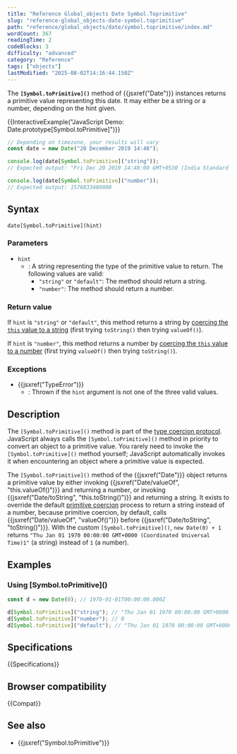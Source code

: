 ```yaml
---
title: "Reference Global_objects Date Symbol.Toprimitive"
slug: "reference-global_objects-date-symbol.toprimitive"
path: "reference/global_objects/date/symbol.toprimitive/index.md"
wordCount: 367
readingTime: 2
codeBlocks: 3
difficulty: "advanced"
category: "Reference"
tags: ["objects"]
lastModified: "2025-08-02T14:16:44.150Z"
---
```



The **`[Symbol.toPrimitive]()`** method of {{jsxref("Date")}} instances returns a primitive value representing this date. It may either be a string or a number, depending on the hint given.

{{InteractiveExample("JavaScript Demo: Date.prototype[Symbol.toPrimitive]")}}

```js interactive-example
// Depending on timezone, your results will vary
const date = new Date("20 December 2019 14:48");

console.log(date[Symbol.toPrimitive]("string"));
// Expected output: "Fri Dec 20 2019 14:48:00 GMT+0530 (India Standard Time)"

console.log(date[Symbol.toPrimitive]("number"));
// Expected output: 1576833480000
```

## Syntax

```js-nolint
date[Symbol.toPrimitive](hint)
```

### Parameters

- `hint`
  - : A string representing the type of the primitive value to return. The following values are valid:
    - `"string"` or `"default"`: The method should return a string.
    - `"number"`: The method should return a number.

### Return value

If `hint` is `"string"` or `"default"`, this method returns a string by [coercing the `this` value to a string](/en-US/docs/Web/JavaScript/Reference/Global_Objects/String#string_coercion) (first trying `toString()` then trying `valueOf()`).

If `hint` is `"number"`, this method returns a number by [coercing the `this` value to a number](/en-US/docs/Web/JavaScript/Reference/Global_Objects/Number#number_coercion) (first trying `valueOf()` then trying `toString()`).

### Exceptions

- {{jsxref("TypeError")}}
  - : Thrown if the `hint` argument is not one of the three valid values.

## Description

The `[Symbol.toPrimitive]()` method is part of the [type coercion protocol](/en-US/docs/Web/JavaScript/Guide/Data_structures#type_coercion). JavaScript always calls the `[Symbol.toPrimitive]()` method in priority to convert an object to a primitive value. You rarely need to invoke the `[Symbol.toPrimitive]()` method yourself; JavaScript automatically invokes it when encountering an object where a primitive value is expected.

The `[Symbol.toPrimitive]()` method of the {{jsxref("Date")}} object returns a primitive value by either invoking {{jsxref("Date/valueOf", "this.valueOf()")}} and returning a number, or invoking {{jsxref("Date/toString", "this.toString()")}} and returning a string. It exists to override the default [primitive coercion](/en-US/docs/Web/JavaScript/Guide/Data_structures#primitive_coercion) process to return a string instead of a number, because primitive coercion, by default, calls {{jsxref("Date/valueOf", "valueOf()")}} before {{jsxref("Date/toString", "toString()")}}. With the custom `[Symbol.toPrimitive]()`, `new Date(0) + 1` returns `"Thu Jan 01 1970 00:00:00 GMT+0000 (Coordinated Universal Time)1"` (a string) instead of `1` (a number).

## Examples

### Using \[Symbol.toPrimitive]()

```js
const d = new Date(0); // 1970-01-01T00:00:00.000Z

d[Symbol.toPrimitive]("string"); // "Thu Jan 01 1970 00:00:00 GMT+0000 (Coordinated Universal Time)"
d[Symbol.toPrimitive]("number"); // 0
d[Symbol.toPrimitive]("default"); // "Thu Jan 01 1970 00:00:00 GMT+0000 (Coordinated Universal Time)"
```

## Specifications

{{Specifications}}

## Browser compatibility

{{Compat}}

## See also

- {{jsxref("Symbol.toPrimitive")}}
